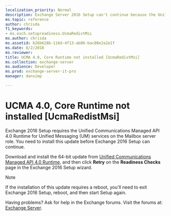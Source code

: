 ```yaml
---
localization_priority: Normal
description: Exchange Server 2016 Setup can't continue because the Unified Communications Managed API 4.0 Runtime update is required on servers before you install the Mailbox server role.
ms.topic: reference
author: chrisda
f1_keywords:
- ms.exch.setupreadiness.UcmaRedistMsi
ms.author: chrisda
ms.assetid: b26b628b-116d-4f13-ab86-bac80e2a2e1f
ms.date: 8/2/2018
ms.reviewer: 
title: UCMA 4.0, Core Runtime not installed [UcmaRedistMsi]
ms.collection: exchange-server
ms.audience: Developer
ms.prod: exchange-server-it-pro
manager: dansimp

---
```


# UCMA 4.0, Core Runtime not installed [UcmaRedistMsi]

Exchange 2016 Setup requires the Unified Communications Managed API 4.0 Runtime for Unified Messaging (UM) services on the Mailbox server role. You need to install this update before Exchange 2016 Setup can continue.

Download and install the 64-bit update from [Unified Communications Managed API 4.0 Runtime](https://go.microsoft.com/fwlink/p/?linkId=258269), and then click **Retry** on the **Readiness Checks** page in the Exchange 2016 Setup wizard.

> [!NOTE]
> If the installation of this update requires a reboot, you'll need to exit Exchange 2016 Setup, reboot, and then start Setup again.

Having problems? Ask for help in the Exchange forums. Visit the forums at: [Exchange Server](https://go.microsoft.com/fwlink/p/?linkId=60612).

